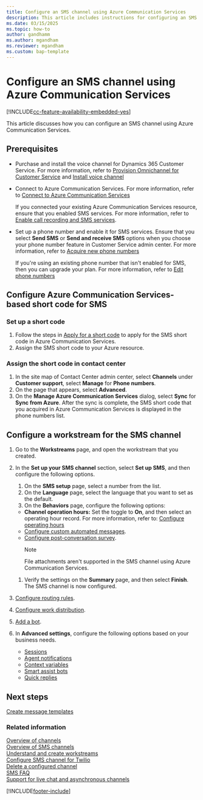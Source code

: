 ```yaml
---
title: Configure an SMS channel using Azure Communication Services
description: This article includes instructions for configuring an SMS channel using Azure Communication Services.
ms.date: 03/15/2025
ms.topic: how-to
author: gandhamm
ms.author: mgandham
ms.reviewer: mgandham
ms.custom: bap-template
---
```


# Configure an SMS channel using Azure Communication Services

[!INCLUDE[cc-feature-availability-embedded-yes](../../includes/cc-feature-availability-embedded-yes.md)]

This article discusses how you can configure an SMS channel using Azure Communication Services.

## Prerequisites

- Purchase and install the voice channel for Dynamics 365 Customer Service. For more information, refer to [Provision Omnichannel for Customer Service](/dynamics365/contact-center/implement/provision-channels) and [Install voice channel](voice-channel-install.md)

- Connect to Azure Communication Services. For more information, refer to [Connect to Azure Communication Services](voice-channel-acs-resource.md)
  
  If you connected your existing Azure Communication Services resource, ensure that you enabled SMS services. For more information, refer to [Enable call recording and SMS services](voice-channel-configure-services.md).

- Set up a phone number and enable it for SMS services. Ensure that you select **Send SMS** or **Send and receive SMS** options when you choose your phone number feature in Customer Service admin center. For more information, refer to [Acquire new phone numbers](voice-channel-manage-phone-numbers.md#acquire-new-phone-numbers)

  If you're using an existing phone number that isn't enabled for SMS, then you can upgrade your plan. For more information, refer to [Edit phone numbers](voice-channel-manage-phone-numbers.md#edit-phone-numbers)

## Configure Azure Communication Services-based short code for SMS

### Set up a short code

1. Follow the steps in [Apply for a short code](/azure/communication-services/quickstarts/sms/apply-for-short-code) to apply for the SMS short code in Azure Communication Services.
1. Assign the SMS short code to your Azure resource.

### Assign the short code in contact center

1. In the site map of Contact Center admin center, select **Channels** under **Customer support**, select **Manage** for **Phone numbers**.
1. On the page that appears, select **Advanced**.
1. On the **Manage Azure Communication Services** dialog, select **Sync** for **Sync from Azure**. After the sync is complete, the SMS short code that you acquired in Azure Communication Services is displayed in the phone numbers list.

## Configure a workstream for the SMS channel

1. Go to the **Workstreams** page, and open the workstream that you created.
1. In the **Set up your SMS channel** section, select **Set up SMS**, and then configure the following options.
   1. On the **SMS setup** page, select a number from the list.
   1. On the **Language** page, select the language that you want to set as the default.
   1. On the **Behaviors** page, configure the following options:
     - **Channel operation hours:** Set the toggle to **On**, and then select an operating hour record. For more information, refer to: [Configure operating hours](create-operating-hours.md)
     - [Configure custom automated messages](configure-automated-message.md).
     - [Configure post-conversation survey](configure-post-conversation-survey.md).
          > [!NOTE]
          > File attachments aren't supported in the SMS channel using Azure Communication Services. <br>
   
   1. Verify the settings on the **Summary** page, and then select **Finish**. The SMS channel is now configured.
1. [Configure routing rules](configure-work-classification.md).
1. [Configure work distribution](create-workstreams.md#configure-work-distribution).
1. [Add a bot](create-workstreams.md#add-a-bot-to-a-workstream).
1. In **Advanced settings**, configure the following options based on your business needs.
   - [Sessions](session-templates.md)
   - [Agent notifications](notification-templates.md#out-of-the-box-notification-templates)
   - [Context variables](manage-context-variables.md#add-context-variables)
   - [Smart assist bots](../develop/smart-assist-bot.md)
   - [Quick replies](create-quick-replies.md)

## Next steps

[Create message templates](create-message-templates.md)  

### Related information

[Overview of channels](../use/channels.md)  
[Overview of SMS channels](../use/sms-channel-overview.md)  
[Understand and create workstreams](create-workstreams.md)  
[Configure SMS channel for Twilio](Configure-sms-channel-twilio.md)   
[Delete a configured channel](delete-channel.md)  
[SMS FAQ](faqs.md#sms)  
[Support for live chat and asynchronous channels](../use/channels.md)  

[!INCLUDE[footer-include](../../includes/footer-banner.md)]
